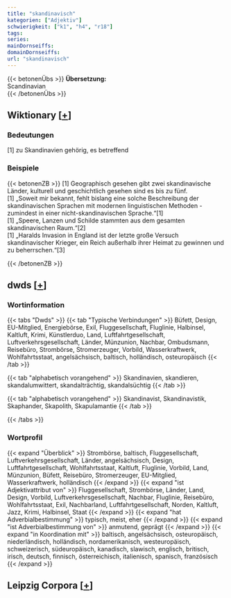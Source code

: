 ```yaml
---
title: "skandinavisch"
kategorien: ["Adjektiv"]
schwierigkeit: ["k1", "h4", "r18"]
tags:
series:
mainDornseiffs:
domainDornseiffs:
url: "skandinavisch"
---
```


{{< betonenÜbs >}}
**Übersetzung:**  
Scandinavian  
{{< /betonenÜbs >}}

## Wiktionary [[+](https://de.wiktionary.org/wiki/skandinavisch)]

### Bedeutungen
[1] zu Skandinavien gehörig, es betreffend  

### Beispiele
{{< betonenZB >}}
[1] Geographisch gesehen gibt zwei skandinavische Länder, kulturell und geschichtlich gesehen sind es bis zu fünf.  
[1] „Soweit mir bekannt, fehlt bislang eine solche Beschreibung der skandinavischen Sprachen mit modernen linguistischen Methoden - zumindest in einer nicht-skandinavischen Sprache.“[1]  
[1] „Speere, Lanzen und Schilde stammten aus dem gesamten skandinavischen Raum.“[2]  
[1] „Haralds Invasion in England ist der letzte große Versuch skandinavischer Krieger, ein Reich außerhalb ihrer Heimat zu gewinnen und zu beherrschen.“[3]  

{{< /betonenZB >}}


## dwds [[+](https://www.dwds.de/wb/skandinavisch)]

### Wortinformation
{{< tabs "Dwds" >}}
{{< tab "Typische Verbindungen" >}}
Büfett, Design, EU-Mitglied, Energiebörse, Exil, Fluggesellschaft, Fluglinie, Halbinsel, Kaltluft, Krimi, Künstlerduo, Land, Luftfahrtgesellschaft, Luftverkehrsgesellschaft, Länder, Münzunion, Nachbar, Ombudsmann, Reisebüro, Strombörse, Stromerzeuger, Vorbild, Wasserkraftwerk, Wohlfahrtsstaat, angelsächsisch, baltisch, holländisch, osteuropäisch
{{< /tab >}}

{{< tab "alphabetisch vorangehend" >}}
Skandinavien, skandieren, skandalumwittert, skandalträchtig, skandalsüchtig
{{< /tab >}}

{{< tab "alphabetisch vorangehend" >}}
Skandinavist, Skandinavistik, Skaphander, Skapolith, Skapulamantie
{{< /tab >}}

{{< /tabs >}}

### Wortprofil
{{< expand "Überblick" >}} Strombörse, baltisch, Fluggesellschaft, Luftverkehrsgesellschaft, Länder, angelsächsisch, Design, Luftfahrtgesellschaft, Wohlfahrtsstaat, Kaltluft, Fluglinie, Vorbild, Land, Münzunion, Büfett, Reisebüro, Stromerzeuger, EU-Mitglied, Wasserkraftwerk, holländisch {{< /expand >}}
{{< expand "ist Adjektivattribut von" >}} Fluggesellschaft, Strombörse, Länder, Land, Design, Vorbild, Luftverkehrsgesellschaft, Nachbar, Fluglinie, Reisebüro, Wohlfahrtsstaat, Exil, Nachbarland, Luftfahrtgesellschaft, Norden, Kaltluft, Jazz, Krimi, Halbinsel, Staat {{< /expand >}}
{{< expand "hat Adverbialbestimmung" >}} typisch, meist, eher {{< /expand >}}
{{< expand "ist Adverbialbestimmung von" >}} anmutend, geprägt {{< /expand >}}
{{< expand "in Koordination mit" >}} baltisch, angelsächsisch, osteuropäisch, niederländisch, holländisch, nordamerikanisch, westeuropäisch, schweizerisch, südeuropäisch, kanadisch, slawisch, englisch, britisch, irisch, deutsch, finnisch, österreichisch, italienisch, spanisch, französisch {{< /expand >}}

## Leipzig Corpora [[+](https://corpora.uni-leipzig.de/en/res?word=skandinavisch&corpusId=deu_newscrawl-public_2018)]

